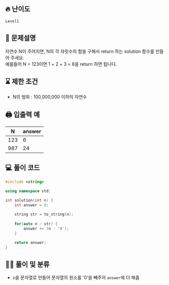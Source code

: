 ## 🔥 난이도
`Level1`

## 📝 문제설명
자연수 N이 주어지면, N의 각 자릿수의 합을 구해서 return 하는 solution 함수를 만들어 주세요.   
예를들어 N = 123이면 1 + 2 + 3 = 6을 return 하면 됩니다.

## ⌛️ 제한 조건
- N의 범위 : 100,000,000 이하의 자연수

## 🖨  입출력 예
N|	answer
--|--
123|	6
987|	24

## 💻 풀이 코드
```cpp
#include <string>

using namespace std;

int solution(int n) {
    int answer = 0;
    
    string str = to_string(n);
    
    for(auto n : str) {
        answer += (n - '0');
    }

    return answer;
}
```

## ✍🏻 풀이 및 분류
- `n`을 문자열로 만들어 문자열의 원소를 '0'을 빼주어 `answer`에 더 해줌
